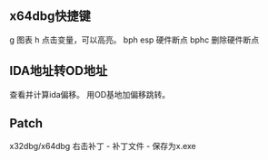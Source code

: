 
## x64dbg快捷键
g 图表
h 点击变量，可以高亮。
bph esp 硬件断点
bphc 删除硬件断点
## IDA地址转OD地址
查看并计算ida偏移。
用OD基地加偏移跳转。


## Patch
x32dbg/x64dbg 右击补丁 - 补丁文件 - 保存为x.exe
